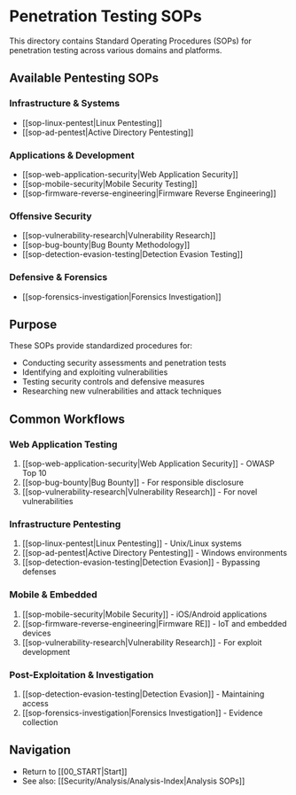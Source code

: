 # Penetration Testing SOPs

This directory contains Standard Operating Procedures (SOPs) for penetration testing across various domains and platforms.

## Available Pentesting SOPs

### Infrastructure & Systems
- [[sop-linux-pentest|Linux Pentesting]]
- [[sop-ad-pentest|Active Directory Pentesting]]

### Applications & Development
- [[sop-web-application-security|Web Application Security]]
- [[sop-mobile-security|Mobile Security Testing]]
- [[sop-firmware-reverse-engineering|Firmware Reverse Engineering]]

### Offensive Security
- [[sop-vulnerability-research|Vulnerability Research]]
- [[sop-bug-bounty|Bug Bounty Methodology]]
- [[sop-detection-evasion-testing|Detection Evasion Testing]]

### Defensive & Forensics
- [[sop-forensics-investigation|Forensics Investigation]]

## Purpose

These SOPs provide standardized procedures for:
- Conducting security assessments and penetration tests
- Identifying and exploiting vulnerabilities
- Testing security controls and defensive measures
- Researching new vulnerabilities and attack techniques

## Common Workflows

### Web Application Testing
1. [[sop-web-application-security|Web Application Security]] - OWASP Top 10
2. [[sop-bug-bounty|Bug Bounty]] - For responsible disclosure
3. [[sop-vulnerability-research|Vulnerability Research]] - For novel vulnerabilities

### Infrastructure Pentesting
1. [[sop-linux-pentest|Linux Pentesting]] - Unix/Linux systems
2. [[sop-ad-pentest|Active Directory Pentesting]] - Windows environments
3. [[sop-detection-evasion-testing|Detection Evasion]] - Bypassing defenses

### Mobile & Embedded
1. [[sop-mobile-security|Mobile Security]] - iOS/Android applications
2. [[sop-firmware-reverse-engineering|Firmware RE]] - IoT and embedded devices
3. [[sop-vulnerability-research|Vulnerability Research]] - For exploit development

### Post-Exploitation & Investigation
1. [[sop-detection-evasion-testing|Detection Evasion]] - Maintaining access
2. [[sop-forensics-investigation|Forensics Investigation]] - Evidence collection

## Navigation

- Return to [[00_START|Start]]
- See also: [[Security/Analysis/Analysis-Index|Analysis SOPs]]

